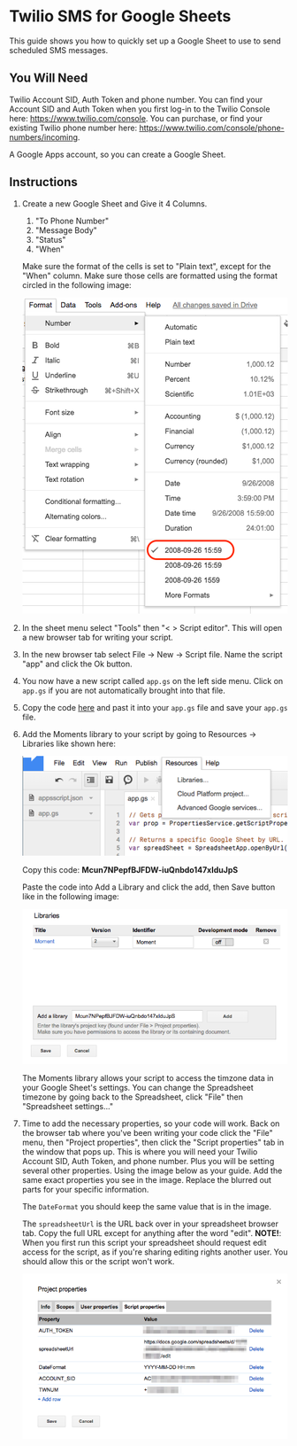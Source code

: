 # Twilio SMS for Google Sheets

This guide shows you how to quickly set up a Google Sheet to use to send scheduled SMS messages.

## You Will Need
Twilio Account SID, Auth Token and phone number. You can find your Account SID and Auth Token when you first log-in to the Twilio Console here: https://www.twilio.com/console. You can purchase, or find your existing Twilio phone number here: https://www.twilio.com/console/phone-numbers/incoming.

A Google Apps account, so you can create a Google Sheet.

## Instructions
1. Create a new Google Sheet and Give it 4 Columns.  
    1. "To Phone Number"
    2. "Message Body"
    3. "Status"
    4. "When"
    
    Make sure the format of the cells is set to "Plain text", except for the "When" column. Make sure those cells are formatted using the format circled in the following image:

    ![Cell Format](/assets/images/cellFormat.png)

2. In the sheet menu select "Tools" then "< > Script editor". This will open a new browser tab for writing your script.
3. In the new browser tab select File -> New -> Script file. Name the script "app" and click the Ok button.
4. You now have a new script called `app.gs` on the left side menu. Click on `app.gs` if you are not automatically brought into that file.
5. Copy the code [here](app.gs) and past it into your `app.gs` file and save your `app.gs` file.
6. Add the Moments library to your script by going to Resources -> Libraries like shown here:

    ![Libraries](/assets/images/libraries.png)

    Copy this code: **Mcun7NPepfBJFDW-iuQnbdo147xIduJpS**

    Paste the code into Add a Library and click the add, then Save button like in the following image:

    ![Add Moment Lib](/assets/images/addMoment.png)

    The Moments library allows your script to access the timzone data in your Google Sheet's settings. You can change the Spreadsheet timezone by going back to the Spreadsheet, click "File" then "Spreadsheet settings..."

7. Time to add the necessary properties, so your code will work. Back on the browser tab where you've been writing your code click the "File" menu, then "Project properties", then click the "Script properties" tab in the window that pops up. This is where you will need your Twilio Account SID, Auth Token, and phone number. Plus you will be setting several other properties. Using the image below as your guide. Add the same exact properties you see in the image. Replace the blurred out parts for your specific information. 

    The `DateFormat` you should keep the same value that is in the image. 

    The `spreadsheetUrl` is the URL back over in your spreadsheet browser tab. Copy the full URL except for anything after the word "edit". **NOTE!**: When you first run this script your spreadsheet should request edit access for the script, as if you're sharing editing rights another user. You should allow this or the script won't work.

    ![Sheet Properties Example](/assets/images/SheetProperties.png)

